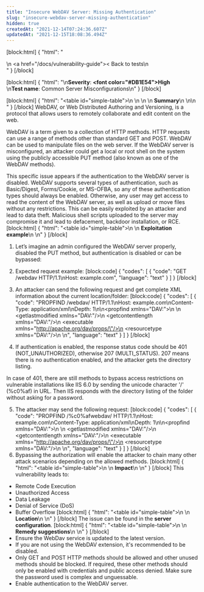 ```yaml
---
title: "Insecure WebDAV Server: Missing Authentication"
slug: "insecure-webdav-server-missing-authentication"
hidden: true
createdAt: "2021-12-14T07:24:36.607Z"
updatedAt: "2021-12-15T18:08:36.494Z"
---
```

[block:html]
{
  "html": "<div>\n  <a href=\"/docs/vulnerability-guide\">< Back to tests</a>\n</div>"
}
[/block]

[block:html]
{
  "html": "\n<b>Severity</b>: <b><font color=\"#DB1E54\">High</font></b><br>\n<b>Test name</b>: Common Server Misconfigurations\n"
}
[/block]

[block:html]
{
  "html": "<table id=\"simple-table\">\n   <style>\n #simple-table {\n    border-collapse: separate;\n    width: 100%;\n    display: block;\n    display: table;\n  }\n#simple-table th {\n    padding: 1.5%;\n    text-align: left;\n    vertical-align: text-top;\n    background-color: #B2D6DA;\n  </style>\n  <body>\n    <tr>\n        <th><strong>Summary</strong></th>\n    </tr>\n</table>\n  </body>"
}
[/block]
WebDAV, or Web Distributed Authoring and Versioning, is a protocol that allows users to remotely collaborate and edit content on the web.

WebDAV is a term given to a collection of HTTP methods. HTTP requests can use a range of methods other than standard GET and POST. WebDAV can be used to manipulate files on the web server. If the WebDAV server is misconfigured, an attacker could get a local or root shell on the system using the publicly accessible PUT method (also known as one of the WebDAV methods).

This specific issue appears if the authentication to the WebDAV server is disabled. WebDAV supports several types of authentication, such as Basic/Digest, Forms/Cookie, or MS-OFBA, so any of these authentication types should always be enabled. Otherwise, any user may get access to read the content of the WebDAV server, as well as upload or move files without any restrictions. This can be easily exploited by an attacker and lead to data theft. Malicious shell scripts uploaded to the server may compromise it and lead to defacement, backdoor installation, or RCE.
[block:html]
{
  "html": "<table id=\"simple-table\">\n    <tr>\n        <th><strong>Exploitation example</strong></th>\n    </tr>\n</table>"
}
[/block]
1. Let’s imagine an admin configured the WebDAV server properly, disabled the PUT method, but authentication is disabled or can be bypassed:

2. Expected request example:
[block:code]
{
  "codes": [
    {
      "code": "GET /webdav HTTP/1.1\nHost: example.com",
      "language": "text"
    }
  ]
}
[/block]
3. An attacker can send the following request and get complete XML information about the current location/folder:
[block:code]
{
  "codes": [
    {
      "code": "PROPFIND /webdav/ HTTP/1.1\nHost: example.com\nContent-Type: application/xml\nDepth: 1\n\n<propfind xmlns=\"DAV:\">\n  <prop>\n    <getlastmodified xmlns=\"DAV:\"/>\n    <getcontentlength xmlns=\"DAV:\"/>\n    <executable xmlns=\"http://apache.org/dav/props/\"/>\n    <resourcetype xmlns=\"DAV:\"/>\n  </prop>\n</propfind>",
      "language": "text"
    }
  ]
}
[/block]
4. If authentication is enabled, the response status code should be 401 (NOT_UNAUTHORIZED), otherwise 207 (MULTI_STATUS). 207 means there is no authentication enabled, and the attacker gets the directory listing.

In case of 401, there are still methods to bypass access restrictions on vulnerable installations like IIS 6.0 by sending the unicode character '/' (%c0%af) in URL. Then IIS responds with the directory listing of the folder without asking for a password.

5. The attacker may send the following request:
[block:code]
{
  "codes": [
    {
      "code": "PROPFIND /%c0%afwebdav/ HTTP/1.1\nHost: example.com\nContent-Type: application/xml\nDepth: 1\n\n<propfind xmlns=\"DAV:\">\n  <prop>\n    <getlastmodified xmlns=\"DAV:\"/>\n    <getcontentlength xmlns=\"DAV:\"/>\n    <executable xmlns=\"http://apache.org/dav/props/\"/>\n    <resourcetype xmlns=\"DAV:\"/>\n  </prop>\n</propfind>",
      "language": "text"
    }
  ]
}
[/block]
6. Bypassing the authorization will enable the attacker to chain many other attack scenarios depending on the allowed methods.
[block:html]
{
  "html": "<table id=\"simple-table\">\n    <tr>\n        <th><strong>Impact</strong></th>\n    </tr>\n</table>"
}
[/block]
This vulnerability leads to:
* Remote Code Execution
* Unauthorized Access
* Data Leakage
* Denial of Service (DoS)
* Buffer Overflow
[block:html]
{
  "html": "<table id=\"simple-table\">\n    <tr>\n        <th><strong>Location</strong></th>\n    </tr>\n</table>"
}
[/block]
The issue can be found in the **server configuration**.
[block:html]
{
  "html": "<table id=\"simple-table\">\n    <tr>\n        <th><strong>Remedy suggestions</strong></th>\n    </tr>\n</table>"
}
[/block]
* Ensure the WebDav service is updated to the latest version.
* If you are not using the WebDAV extension, it's recommended to be disabled. 
* Only GET and POST HTTP methods should be allowed and other unused methods should be blocked. If required, these other methods should only be enabled with credentials and public access denied. Make sure the password used is complex and unguessable.
* Enable authentication to the WebDAV server.